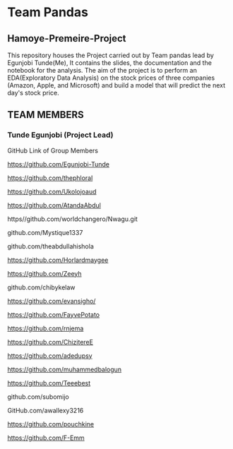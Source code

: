 # Team Pandas
## Hamoye-Premeire-Project
This repository houses the Project carried out by Team pandas lead by Egunjobi Tunde(Me), It contains the slides, the documentation and the notebook for the analysis.
The aim of the project is to perform an EDA(Exploratory Data Analysis) on the stock prices of
three companies (Amazon, Apple, and Microsoft) and build a model that will predict the next
day's stock price. 

## TEAM MEMBERS

### Tunde Egunjobi (Project Lead)


GitHub Link of Group Members

https://github.com/Egunjobi-Tunde

https://github.com/thephloral

https://github.com/Ukolojoaud

https://github.com/AtandaAbdul


https//github.com/worldchangero/Nwagu.git

github.com/Mystique1337

github.com/theabdullahishola

https://github.com/Horlardmaygee

https://github.com/Zeeyh

github.com/chibykelaw


https://github.com/evansigho/

https://github.com/FayvePotato

https://github.com/rnjema

https://github.com/ChizitereE

https://github.com/adedupsy

https://github.com/muhammedbalogun

https://github.com/Teeebest

github.com/subomijo

GitHub.com/awallexy3216

https://github.com/pouchkine 

https://github.com/F-Emm



